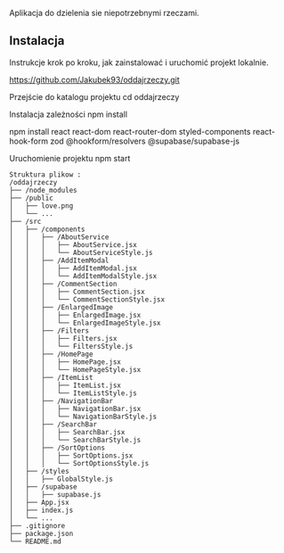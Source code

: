 Aplikacja do dzielenia sie niepotrzebnymi rzeczami. 

## Instalacja

Instrukcje krok po kroku, jak zainstalować i uruchomić projekt lokalnie.


https://github.com/Jakubek93/oddajrzeczy.git

 Przejście do katalogu projektu
cd oddajrzeczy

 Instalacja zależności
npm install


npm install react react-dom react-router-dom styled-components react-hook-form zod @hookform/resolvers @supabase/supabase-js

Uruchomienie projektu
npm start


```
Struktura plikow :
/oddajrzeczy
├── /node_modules
├── /public
│   ├── love.png
│   └── ...
├── /src
│   ├── /components
│   │   ├── /AboutService
│   │   │   ├── AboutService.jsx
│   │   │   └── AboutServiceStyle.js
│   │   ├── /AddItemModal
│   │   │   ├── AddItemModal.jsx
│   │   │   └── AddItemModalStyle.jsx
│   │   ├── /CommentSection
│   │   │   ├── CommentSection.jsx
│   │   │   └── CommentSectionStyle.jsx
│   │   ├── /EnlargedImage
│   │   │   ├── EnlargedImage.jsx
│   │   │   └── EnlargedImageStyle.jsx
│   │   ├── /Filters
│   │   │   ├── Filters.jsx
│   │   │   └── FiltersStyle.js
│   │   ├── /HomePage
│   │   │   ├── HomePage.jsx
│   │   │   └── HomePageStyle.jsx
│   │   ├── /ItemList
│   │   │   ├── ItemList.jsx
│   │   │   └── ItemListStyle.js
│   │   ├── /NavigationBar
│   │   │   ├── NavigationBar.jsx
│   │   │   └── NavigationBarStyle.js
│   │   ├── /SearchBar
│   │   │   ├── SearchBar.jsx
│   │   │   └── SearchBarStyle.js
│   │   ├── /SortOptions
│   │   │   ├── SortOptions.jsx
│   │   │   └── SortOptionsStyle.js
│   ├── /styles
│   │   ├── GlobalStyle.js
│   ├── /supabase
│   │   ├── supabase.js
│   ├── App.jsx
│   ├── index.js
│   └── ...
├── .gitignore
├── package.json
└── README.md
```
